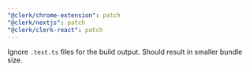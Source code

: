 ```yaml
---
"@clerk/chrome-extension": patch
"@clerk/nextjs": patch
"@clerk/clerk-react": patch
---
```


Ignore `.test.ts` files for the build output. Should result in smaller bundle size.
